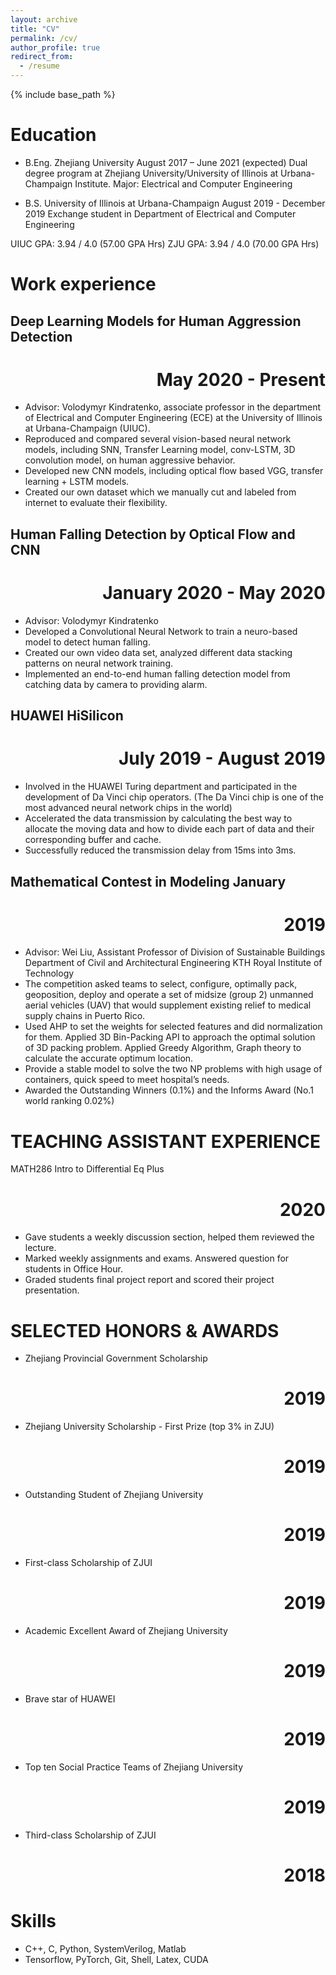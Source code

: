 ```yaml
---
layout: archive
title: "CV"
permalink: /cv/
author_profile: true
redirect_from:
  - /resume
---
```


{% include base_path %}

Education
======
* B.Eng.  Zhejiang University                                                                August 2017 – June 2021 (expected)
  Dual degree program at Zhejiang University/University of Illinois at Urbana-Champaign Institute. Major: Electrical and Computer Engineering
 
* B.S.  University of  Illinois at Urbana-Champaign	August 2019 - December 2019
  Exchange student in Department of Electrical and Computer Engineering

UIUC GPA: 3.94 / 4.0 (57.00 GPA Hrs)
ZJU GPA: 3.94 / 4.0 (70.00 GPA Hrs)


Work experience
======

Deep Learning Models for Human Aggression Detection	<h1 style="text-align:right">May 2020 - Present</h1>
------
* Advisor: Volodymyr Kindratenko, associate professor in the department of Electrical and Computer Engineering (ECE) at the University of Illinois at Urbana-Champaign (UIUC). 
* Reproduced and compared several vision-based neural network models, including SNN, Transfer Learning model, conv-LSTM, 3D convolution model, on human aggressive behavior.
* Developed new CNN models, including optical flow based VGG, transfer learning + LSTM models.
* Created our own dataset which we manually cut and labeled from internet to evaluate their flexibility.

Human Falling Detection by Optical  Flow and CNN	<h1 style="text-align:right">January 2020 - May 2020</h1>
------
* Advisor: Volodymyr Kindratenko
* Developed a Convolutional Neural Network to train a neuro-based model to detect human falling.
* Created our own video data set, analyzed different data stacking patterns on neural network training.
* Implemented an end-to-end human falling detection model from catching data by camera to providing alarm.

HUAWEI HiSilicon	<h1 style="text-align:right">July 2019 - August 2019</h1>
------
* Involved in the HUAWEI Turing department and participated in the development of Da Vinci chip operators. (The Da Vinci chip is one of the most advanced neural network chips in the world)
* Accelerated the data transmission by calculating the best way to allocate the moving data and how to divide each part of data and their corresponding buffer and cache.
* Successfully reduced the transmission delay from 15ms into 3ms.

Mathematical Contest in Modeling	January <h1 style="text-align:right">2019 </h1>
------
* Advisor: Wei Liu, Assistant Professor of Division of Sustainable Buildings Department of Civil and Architectural Engineering KTH Royal Institute of Technology
* The competition asked teams to select, configure, optimally pack, geoposition, deploy and operate a set of midsize (group 2) unmanned aerial vehicles (UAV) that would supplement existing relief to medical supply chains in Puerto Rico.
* Used AHP to set the weights for selected features and did normalization for them. Applied 3D Bin-Packing API to approach the optimal solution of 3D packing problem. Applied Greedy Algorithm, Graph theory to calculate the accurate optimum location. 
* Provide a stable model to solve the two NP problems with high usage of containers, quick speed to meet hospital’s needs.
* Awarded the Outstanding Winners (0.1%) and the Informs Award (No.1 world ranking 0.02%) 

TEACHING ASSISTANT EXPERIENCE
======
MATH286 Intro to Differential Eq Plus	<h1 style="text-align:right">2020 </h1>
*	Gave students a weekly discussion section, helped them reviewed the lecture.
*	Marked weekly assignments and exams. Answered question for students in Office Hour.
*	Graded students final project report and scored their project presentation.

SELECTED HONORS & AWARDS
======
*	Zhejiang Provincial Government Scholarship	<h1 style="text-align:right">2019 </h1>
*	Zhejiang University Scholarship - First Prize (top 3% in ZJU)	<h1 style="text-align:right">2019 </h1>
*	Outstanding Student of Zhejiang University	<h1 style="text-align:right">2019 </h1>
*	First-class Scholarship of ZJUI	<h1 style="text-align:right">2019 </h1>
*	Academic Excellent Award of Zhejiang University	<h1 style="text-align:right">2019 </h1>
*	Brave star of HUAWEI <h1 style="text-align:right">2019 </h1>
*	Top ten Social Practice Teams of Zhejiang University <h1 style="text-align:right">2019 </h1>
* Third-class Scholarship of ZJUI	<h1 style="text-align:right">2018</h1>

  
Skills
======
*	C++, C, Python, SystemVerilog, Matlab
*	Tensorflow, PyTorch, Git, Shell, Latex, CUDA
<!-- 
* Skill 1
* Skill 2
  * Sub-skill 2.1
  * Sub-skill 2.2
  * Sub-skill 2.3
* Skill 3

Publications
======
  <ul>{% for post in site.publications %}
    {% include archive-single-cv.html %}
  {% endfor %}</ul>
  
Talks
======
  <ul>{% for post in site.talks %}
    {% include archive-single-talk-cv.html %}
  {% endfor %}</ul>
  
Teaching
======
  <ul>{% for post in site.teaching %}
    {% include archive-single-cv.html %}
  {% endfor %}</ul>
  
Service and leadership
======
* Currently signed in to 42 different slack teams -->
